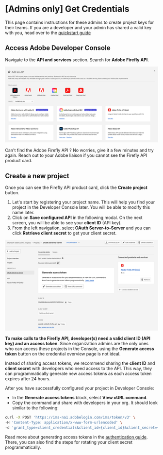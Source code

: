 # [Admins only] Get Credentials

<InlineAlert variant="warning" slots="text" />

This page contains instructions for these admins to create project keys for their teams. If you are a developer and your admin has shared a valid key with you, head over to the [quickstart guide](../index.md)

## Access Adobe Developer Console

Navigate to the __API and services__ section. Search for __Adobe Firefly API__.

![API and services page - Firefly API card](../../images/firefly_api_card.png)

Can't find the Adobe Firefly API ? No worries, give it a few minutes and try again. Reach out to your Adobe liaison if you cannot see the Firefly API product card.

## Create a new project

Once you can see the Firefly API product card, click the __Create project__ button.

1. Let's start by registering your project name. This will help you find your project in the Developer Console later. You will be able to modify this name later.
2. Click on __Save configured API__ in the following modal. On the next screen, you will be able to see your __client ID__ (API key).
3. From the left navigation, select __OAuth Server-to-Server__ and you can click __Retrieve client secret__ to get your client secret.

![OAuth Server-to-Server credential page](../../images/credential_page.png)

__To make calls to the Firefly API, developer(s) need a valid client ID (API key) and an access token__. Since organization admins are the only ones who can access these projects in the Console, using the __Generate access token__ button on the credential overview page is not ideal.

<InlineAlert variant="warning" slots="text" />

Instead of sharing access tokens, we recommend sharing the __client ID__ and __client secret__ with developers who need access to the API. This way, they can programmatically generate new access tokens as each access token expires after 24 hours.

After you have successfully configured your project in Developer Console:

- In the __Generate access tokens__ block, select __View cURL command__.
- Copy the command and share with developers in your org. It should look similar to the following:

```bash
curl -X POST 'https://ims-na1.adobelogin.com/ims/token/v3' \
-H 'Content-Type: application/x-www-form-urlencoded' \
-d 'grant_type=client_credentials&client_id={client_id}&client_secret={client_secret}&scope=openid,AdobeID,session,additional_info,read_organizations,firefly_api,ff_apis'
```

Read more about generating access tokens in the [authentication guide](../authentication/index.md). There, you can also find the steps for rotating your client secret programmatically.
